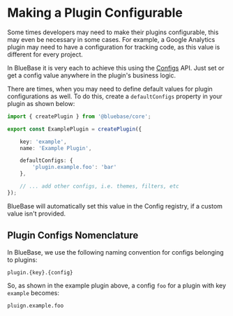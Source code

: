 # Making a Plugin Configurable

Some times developers may need to make their plugins configurable, this may even be necessary in some cases. For example, a Google Analytics plugin may need to have a configuration for tracking code, as this value is different for every project.

In BlueBase it is very each to achieve this using the [Configs](../configs.md) API. Just set or get a config value anywhere in the plugin's business logic.

There are times, when you may need to define default values for plugin configurations as well. To do this, create a `defaultConfigs` property in your plugin as shown below:

```typescript
import { createPlugin } from '@bluebase/core';

export const ExamplePlugin = createPlugin({

    key: 'example',
    name: 'Example Plugin',

    defaultConfigs: {
        'plugin.example.foo': 'bar'
    },

    // ... add other configs, i.e. themes, filters, etc
});
```

BlueBase will automatically set this value in the Config registry, if a custom value isn't provided.

## Plugin Configs Nomenclature

In BlueBase, we use the following naming convention for configs belonging to plugins:

```text
plugin.{key}.{config}
```

So, as shown in the example plugin above, a config `foo` for a plugin with key `example` becomes:

```text
pluign.example.foo
```



